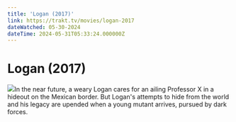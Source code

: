 ```yaml
---
title: 'Logan (2017)' 
link: https://trakt.tv/movies/logan-2017
dateWatched: 05-30-2024
dateTime: 2024-05-31T05:33:24.000000Z
---
```

# Logan (2017)

![](https://walter.trakt.tv/images/movies/000/161/972/fanarts/thumb/f0fb37ca6c.jpg)In the near future, a weary Logan cares for an ailing Professor X in a hideout on the Mexican border. But Logan's attempts to hide from the world and his legacy are upended when a young mutant arrives, pursued by dark forces.